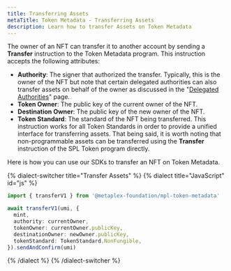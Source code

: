 ```yaml
---
title: Transferring Assets
metaTitle: Token Metadata - Transferring Assets
description: Learn how to transfer Assets on Token Metadata
---
```


The owner of an NFT can transfer it to another account by sending a **Transfer** instruction to the Token Metadata program. This instruction accepts the following attributes:

- **Authority**: The signer that authorized the transfer. Typically, this is the owner of the NFT but note that certain delegated authorities can also transfer assets on behalf of the owner as discussed in the "[Delegated Authorities](/token-metadata/delegates)" page.
- **Token Owner**: The public key of the current owner of the NFT.
- **Destination Owner**: The public key of the new owner of the NFT.
- **Token Standard**: The standard of the NFT being transferred. This instruction works for all Token Standards in order to provide a unified interface for transferring assets. That being said, it is worth noting that non-programmable assets can be transferred using the **Transfer** instruction of the SPL Token program directly.

Here is how you can use our SDKs to transfer an NFT on Token Metadata.

{% dialect-switcher title="Transfer Assets" %}
{% dialect title="JavaScript" id="js" %}

```ts
import { transferV1 } from '@metaplex-foundation/mpl-token-metadata'

await transferV1(umi, {
  mint,
  authority: currentOwner,
  tokenOwner: currentOwner.publicKey,
  destinationOwner: newOwner.publicKey,
  tokenStandard: TokenStandard.NonFungible,
}).sendAndConfirm(umi)
```

{% /dialect %}
{% /dialect-switcher %}
